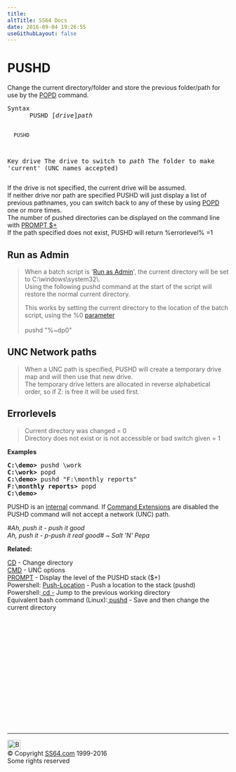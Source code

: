 ```yaml
---
title:
altTitle: SS64 Docs
date: 2016-09-04 19:26:55
useGithubLayout: false
---
```

<!-- #BeginLibraryItem "/Library/head_nt.lbi" --><!-- #EndLibraryItem --><h1>PUSHD</h1> 
<p> Change the current directory/folder and store the previous folder/path 
  for use by the <a href="popd.html">POPD</a> command.</p>
<pre>Syntax
      PUSHD [<i>drive</i>]<i>path</i>

      PUSHD

Key
   drive  The drive to switch to
   <i>path</i>   The folder to make 'current' (UNC names accepted)</pre>
<p>If the <span class="code">drive</span> is not specified, the current drive will be assumed.<br>
If neither <span class="code">drive</span> nor <span class="code">path</span> are specified PUSHD will just display a list of previous pathnames, you can switch back to any of these by using <a href="popd.html">POPD</a> one or more times.<br>
The number of pushed directories can be displayed on the command line with <a href="prompt.html"><span class="code">PROMPT $+</span></a><br>
If the path specified does not exist, PUSHD will return %errorlevel% =1
</p>
<h2>Run as Admin</h2>
<blockquote>
<p>When a batch script is  '<a href="syntax-elevate.html">Run as Admin</a>', the current directory will be  set to <span class="code">C:\windows\system32\</span>. <br>
  Using the following pushd command at the start of the script
will restore the normal current directory.</p>
<p>This works by setting the current directory to the location of the batch script, using the %0 <a href="syntax-args.html">parameter</a><br>
  <br>
<span class="code">pushd "%~dp0"</span></p>
</blockquote>
<h2>UNC Network paths</h2>
<blockquote>
<p>  When a UNC <span class="code">path</span> is specified, PUSHD will create a temporary drive map and will then use that new drive. <br>
  The temporary drive letters are allocated in reverse alphabetical order, so if <span class="code">Z:</span> is free it will be used first.</p>
</blockquote>
<h2>Errorlevels</h2>
<blockquote>
<p>Current directory was changed = 0<br>
Directory does not exist or is not accessible or bad switch given = 1</p>
</blockquote>
<p><b>Examples</b></p>
<pre><b>C:\demo&gt;</b> pushd \work 
<b>C:\work&gt; </b>popd<br><b>C:\demo&gt;</b> pushd "F:\monthly reports"
<b>F:\monthly reports&gt; </b>popd<br><b>C:\demo&gt;</b>
</pre>
<p>  PUSHD is an <a href="syntax-internal.html">internal</a> command. If <a href="cmd.html">Command Extensions</a> are disabled the PUSHD command 
  will not accept a network (UNC) path.</p>
<p class="quote"><i>#Ah, push it - push it good<br>
Ah, push it - p-push it real good# ~ Salt 'N' Pepa</i></p>
<p>  <b>Related:</b></p>
<p>  <a href="cd.html">CD</a> - Change directory<br>
<a href="cmd.html">CMD</a> - UNC  options <br>
<a href="prompt.html">PROMPT</a> - Display the level of the PUSHD stack (<span class="code">$+</span>) <br>
Powershell: 
<a href="../ps/push-location.html">Push-Location</a> - Push a location to the stack (pushd) <br>
Powershell:<a href="../ps/syntax-cd.html"> cd -</a> Jump to the previous working directory<br>
Equivalent bash command (Linux):<a href="../bash/pushd.html"> pushd</a> - Save and then change the current directory</p><!-- #BeginLibraryItem "/Library/foot_nt.lbi" --><p>
<!-- windows300 -->
<ins class="adsbygoogle" style="display:inline-block;width:300px;height:250px" data-ad-client="ca-pub-6140977852749469" data-ad-slot="7649547908"></ins>
<script>
(adsbygoogle = window.adsbygoogle || []).push({});
</script></p>
<hr>
<div id="bl" class="footer"><a href="pushd.html#"><img src="../images/top.png" width="30" height="22" alt="Back to the Top"></a></div>
<div id="br" class="footer, tagline">© Copyright <a href="http://ss64.com/">SS64.com</a> 1999-2016<br>
Some rights reserved</div><!-- #EndLibraryItem -->
